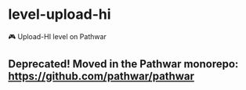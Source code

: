 # level-upload-hi
:video_game: Upload-HI level on Pathwar

## Deprecated! Moved in the Pathwar monorepo: https://github.com/pathwar/pathwar
